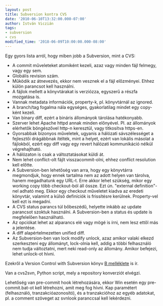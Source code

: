 ```yaml
---
layout: post
title: Subversion kontra CVS
date: '2010-06-10T13:32:00.000-07:00'
author: István Viczián
tags:
- subversion
- cvs
modified_time: '2018-06-09T10:00:00.000-08:00'
---
```


Egy gyors lista arról, hogy miben jobb a Subversion, mint a CVS:

-   A commit műveleteket atomiként kezeli, azaz vagy minden fájl
    felmegy, vagy egy sem.
-   Globális revision szám.
-   Működik az átnevezés, ekkor nem vesznek el a fájl előzményei. Ehhez
    külön parancsot kell használni.
-   A fájlok mellett a könyvtárakat is verziózza, egyszerű a részfa
    mozgatása is.
-   Vannak metadata információk, property-k, pl. könyvtárnál az ignored.
-   A branch/tag fogalma nála egységes, gyakorlatilag mindet egy
    copy-ként kezeli.
-   Van binary diff, ezért a bináris állományok tárolása hatékonyabb.
-   Szerver lehet Apache httpd annak minden előnyével. Pl. az állományok
    elérhetők böngészővel http-n keresztül, vagy titkosítva https-en.
-   Gyorsabbak bizonyos műveletek, ugyanis a hálózati sávszélességet a
    fejlesztői drágábbnak ítélték, mint a helyet, ezért van lokális
    másolat a fájlokból, ezért egy diff vagy egy revert hálózati
    kommunikáció nélkül végrehajtható.
-   A hálózaton is csak a változtatásokat küldi át.
-   Nem lehet conflict-olt fájlt visszacommit-olni, ehhez conflict
    resolution kell előtte.
-   A Subversion-ben lehetőség van arra, hogy egy könyvtárra megmondjuk,
    hogy ennek tartalma nem az adott helyen van tárolva, hanem
    megadhatunk egy URL-t. Erre akkor lehet szükség, mikor egy working
    copy több checkout-ból áll össze. Ezt ún. "external definition"-nel
    adható meg. Ekkor egy checkout műveletet kiadva az eredeti könyvtár,
    valamint a külső definíciók is frissítésre kerülnek. Property-vel
    kell ezt is megadni.
-   A CVS status parancs túl bőbeszédű, helyette inkább az update
    parancsot szoktuk használni. A Subversion-ben a status és update is
    megfelelően használható.
-   Az opciókat lehet az alparancs elé vagy mögé is írni, nem lesz ettől
    más a jelentése.
-   A diff alapértelmezetten unified diff.
-   Az Subversion-ben van lock modify unlock, azaz amikor valaki elkezd
    szerkeszteni egy állományt, lock-olnia kell, addig a többi
    felhasználó nem tudja változtatni, mert neki read-only az állomány.
    Amikor befejezi, lehet unlock-ot hívni.

Ezekről a Version Control with Subversion könyv [B
melléklete](http://svnbook.red-bean.com/en/1.5/svn.forcvs.html) is ír.

Van a cvs2svn, Python script, mely a repository konverziót elvégzi.

Lehetőség van pre-commit hook létrehozására, ekkor Win esetén egy
pre-commit.bat-ot kell létrehozni, amit meg fog hívni. Kap paramétert
(felhasználó, tranzakcióazonosító), és a tranzakcióhoz az egyéb
adatokat, pl. a comment szöveget az svnlook paranccsal kell lekérdezni.
